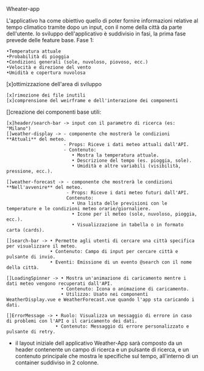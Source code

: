 Wheater-app

L'applicativo ha come obiettivo quello di poter fornire informazioni relative al tempo climatico tramite dopo un input, con il nome della città da parte dell'utente.
lo sviluppo dell'applicativo è suddivisio in fasi, la prima fase prevede delle feature base.
Fase 1: 

    •Temperatura attuale
    •Probabilità di pioggia
    •Condizioni generali (sole, nuvoloso, piovoso, ecc.)
    •Velocità e direzione del vento
    •Umidità e copertura nuvolosa

[x]ottimizzazione dell'area di sviluppo

    [x]rimozione dei file inutili
    [x]comprensione del weirframe e dell'interazione dei componenti

[]creazione dei componenti base utili:

    [x]header/search-bar -> input con il parametro di ricerca (es: "Milano")
    []weather-display -> - componente che mostrerà le condizioni  **Attuali** del meteo.
                         - Props: Riceve i dati meteo attuali dall'API.
                         - Contenuto:
                            • Mostra la temperatura attuale.
                            • Descrizione del tempo (es. pioggia, sole).
                            • Umidità e altre variabili (visibilità, pressione, ecc.).

    []weather-forecast -> - componente che mostrerà le condizioni  **Nell'avvenire** del meteo.
                          - Props: Riceve i dati meteo futuri dall'API.
                          Contenuto:
                            • Una lista delle previsioni con le temperature e le condizioni meteo orarie/giornaliere.
                            • Icone per il meteo (sole, nuvoloso, pioggia, ecc.).
                            • Visualizzazione in tabella o in formato carta (cards).

    []search-bar -> • Permette agli utenti di cercare una città specifica per visualizzare il meteo.
                    • Contenuto: Campo di input per cercare città e pulsante di invio.
                    • Eventi: Emissione di un evento @search con il nome della città.

    []LoadingSpinner -> • Mostra un'animazione di caricamento mentre i dati meteo vengono recuperati dall'API.
                        • Contenuto: Icona o animazione di caricamento.
                        • Utilizzo: Usato nei componenti WeatherDisplay.vue e WeatherForecast.vue quando l'app sta caricando i dati.

    []ErrorMessage -> • Ruolo: Visualizza un messaggio di errore in caso di problemi con l'API o il caricamento dei dati.
                      • Contenuto: Messaggio di errore personalizzato e pulsante di retry.


* il layout iniziale dell applicativo Weather-App sarà composto da un header contenente
  un campo di ricerca e un pulsante di ricerca, e un contenuto principale che mostra le specifiche sul tempo, all'interno di un container suddiviso 
  in 2 colonne.